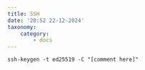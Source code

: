 ```yaml
---
title: SSH
date: '20:52 22-12-2024'
taxonomy:
    category:
        - docs
---
```


    ssh-keygen -t ed25519 -C "[comment here]"